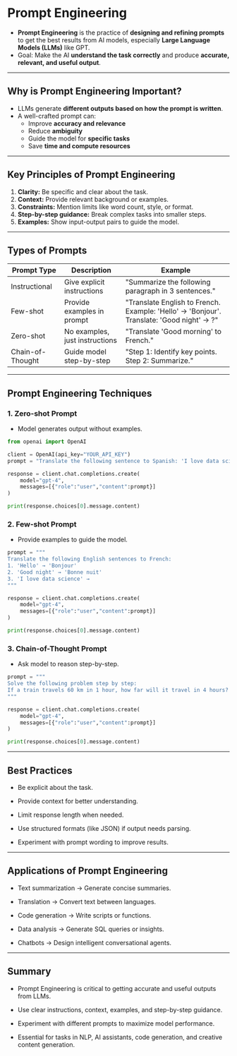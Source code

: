 # Prompt Engineering

- **Prompt Engineering** is the practice of **designing and refining prompts** to get the best results from AI models, especially **Large Language Models (LLMs)** like GPT.  
- Goal: Make the AI **understand the task correctly** and produce **accurate, relevant, and useful output**.  

---

## Why is Prompt Engineering Important?

- LLMs generate **different outputs based on how the prompt is written**.  
- A well-crafted prompt can:
  - Improve **accuracy and relevance**
  - Reduce **ambiguity**
  - Guide the model for **specific tasks**
  - Save **time and compute resources**

---

## Key Principles of Prompt Engineering

1. **Clarity:** Be specific and clear about the task.  
2. **Context:** Provide relevant background or examples.  
3. **Constraints:** Mention limits like word count, style, or format.  
4. **Step-by-step guidance:** Break complex tasks into smaller steps.  
5. **Examples:** Show input-output pairs to guide the model.  

---

## Types of Prompts

| Prompt Type | Description | Example |
|------------|------------|---------|
| Instructional | Give explicit instructions | "Summarize the following paragraph in 3 sentences." |
| Few-shot | Provide examples in prompt | "Translate English to French. Example: 'Hello' → 'Bonjour'. Translate: 'Good night' → ?" |
| Zero-shot | No examples, just instructions | "Translate 'Good morning' to French." |
| Chain-of-Thought | Guide model step-by-step | "Step 1: Identify key points. Step 2: Summarize." |

---

## Prompt Engineering Techniques

### 1. Zero-shot Prompt
- Model generates output without examples.

```python
from openai import OpenAI

client = OpenAI(api_key="YOUR_API_KEY")
prompt = "Translate the following sentence to Spanish: 'I love data science.'"

response = client.chat.completions.create(
    model="gpt-4",
    messages=[{"role":"user","content":prompt}]
)

print(response.choices[0].message.content)
```

### 2. Few-shot Prompt

- Provide examples to guide the model.

```python
prompt = """
Translate the following English sentences to French:
1. 'Hello' → 'Bonjour'
2. 'Good night' → 'Bonne nuit'
3. 'I love data science' →
"""

response = client.chat.completions.create(
    model="gpt-4",
    messages=[{"role":"user","content":prompt}]
)

print(response.choices[0].message.content)
```

### 3. Chain-of-Thought Prompt

- Ask model to reason step-by-step.

```python
prompt = """
Solve the following problem step by step:
If a train travels 60 km in 1 hour, how far will it travel in 4 hours?
"""

response = client.chat.completions.create(
    model="gpt-4",
    messages=[{"role":"user","content":prompt}]
)

print(response.choices[0].message.content)
```

---

## Best Practices

- Be explicit about the task.

- Provide context for better understanding.

- Limit response length when needed.

- Use structured formats (like JSON) if output needs parsing.

- Experiment with prompt wording to improve results.

---

## Applications of Prompt Engineering

- Text summarization → Generate concise summaries.

- Translation → Convert text between languages.

- Code generation → Write scripts or functions.

- Data analysis → Generate SQL queries or insights.

- Chatbots → Design intelligent conversational agents.

---

## Summary

- Prompt Engineering is critical to getting accurate and useful outputs from LLMs.

- Use clear instructions, context, examples, and step-by-step guidance.

- Experiment with different prompts to maximize model performance.

- Essential for tasks in NLP, AI assistants, code generation, and creative content generation.
